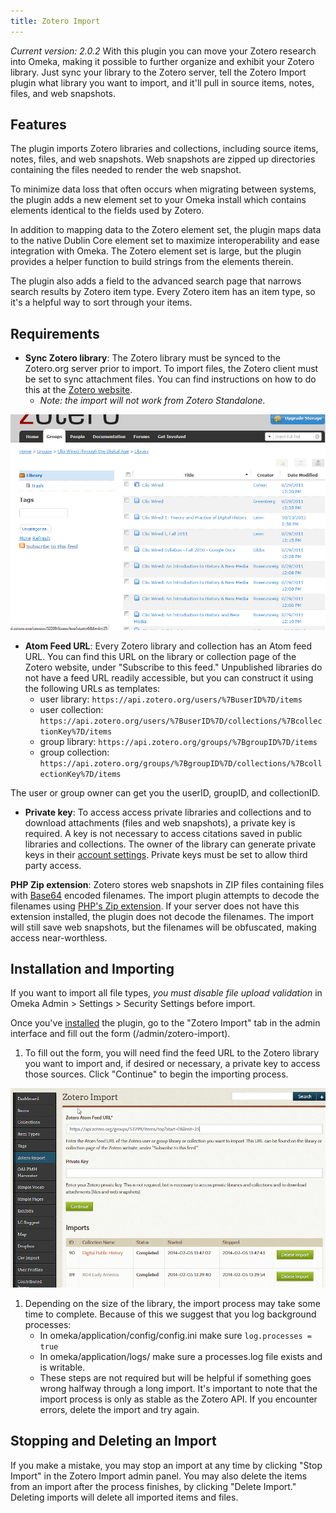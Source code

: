 ```yaml
---
title: Zotero Import
---
```

*Current version: 2.0.2*
With this plugin you can move your Zotero research into Omeka, making it possible to further organize and exhibit your Zotero library. Just sync your library to the Zotero server, tell the Zotero Import plugin what library you want to import, and it'll pull in source items, notes, files, and web snapshots.

Features
-------------------------------------------------------
The plugin imports Zotero libraries and collections, including source items, notes, files, and web snapshots. Web snapshots are zipped up directories containing the files needed to render the web snapshot.

To minimize data loss that often occurs when migrating between systems, the plugin adds a new element set to your Omeka install which contains elements identical to the fields used by Zotero.

In addition to mapping data to the Zotero element set, the plugin maps data to the native Dublin Core element set to maximize interoperability and ease integration with Omeka. The Zotero element set is large, but the plugin provides a helper function to build strings from the elements therein.

The plugin also adds a field to the advanced search page that narrows search results by Zotero item type. Every Zotero item has an item type, so it's a helpful way to sort through your items.

Requirements
---------------------------------------------------------------

-   **Sync Zotero library**: The Zotero library must be synced to the Zotero.org server prior to import. To import files, the Zotero client must be set to sync attachment files. You can find     instructions on how to do this at the [Zotero website](http://www.zotero.org/support/sync). 
     - *Note: the import will not work from Zotero Standalone.*

![Zotero library on the web](../doc_files/plugin_images/Zotero_library_feed.jpg)

-   **Atom Feed URL**: Every Zotero library and collection has an Atom feed URL. You can find this URL on the library or collection page of the Zotero website, under "Subscribe to this feed." Unpublished libraries do not have a feed URL readily accessible, but you can construct it using the following URLs as templates:
    -   user library: `https://api.zotero.org/users/%7BuserID%7D/items`
    -   user collection: `https://api.zotero.org/users/%7BuserID%7D/collections/%7BcollectionKey%7D/items`
    -   group library: `https://api.zotero.org/groups/%7BgroupID%7D/items`
    -   group collection: `https://api.zotero.org/groups/%7BgroupID%7D/collections/%7BcollectionKey%7D/items`

The user or group owner can get you the userID, groupID, and
collectionID.

-   **Private key**: To access access private libraries and collections and to download attachments (files and web snapshots), a private key is required. A key is not necessary to access citations saved in public libraries and collections. The owner of the library can generate private keys in their [account settings](https://www.zotero.org/settings/keys/new). Private keys must be set to allow third party access.

**PHP Zip extension**: Zotero stores web snapshots in ZIP files
containing files with [Base64](http://en.wikipedia.org/wiki/Base64) encoded filenames. The import plugin attempts to decode the filenames using [PHP's Zip extension](http://www.php.net/manual/en/book.zip.php). If your server does not have this extension installed, the plugin does not decode the filenames. The import will still save web snapshots, but the filenames will be obfuscated, making access near-worthless.

Installation and Importing
---------------------------------------------------------------
If you want to import all file types, *you must disable file upload validation* in Omeka Admin &gt; Settings &gt; Security Settings before import.

Once you've [installed](../Managing_Plugins.md#installing-a-plugin) the plugin, go to the "Zotero Import" tab in the admin interface and fill out the form (/admin/zotero-import).

1. To fill out the form, you will need find the feed URL to the Zotero library you want to import and, if desired or necessary, a private key to access those sources. Click "Continue" to begin the importing process.

![Zotero import plugin fields](../doc_files/plugin_images/Zotero_dashboard.jpg)

1. Depending on the size of the library, the import process may take some time to complete. Because of this we suggest that you log background processes:
     - In omeka/application/config/config.ini make sure `log.processes = true`
     - In omeka/application/logs/ make sure a processes.log file exists and is writable. 
     - These steps are not required but will be helpful if something goes wrong halfway through a long import. It's important to note that the import process is only as stable as the Zotero API. If you encounter errors, delete the import and try again.

Stopping and Deleting an Import
----------------------------------------------------------------
If you make a mistake, you may stop an import at any time by clicking "Stop Import" in the Zotero Import admin panel. You may also delete the items from an import after the process finishes, by clicking "Delete Import." Deleting imports will delete all imported items and files.